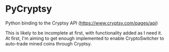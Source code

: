PyCryptsy
=========

Python binding to the Cryptsy API (https://www.cryptsy.com/pages/api)

This is likely to be incomplete at first, with functionality added as I need it.  At first, I'm aiming to get enough implemented to enable CryptoSwitcher to auto-trade mined coins through Cryptsy.
